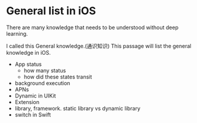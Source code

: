 # General list in iOS


There are many knowledge that needs to be understood without deep learning.

I called this General knowledge.(通识知识) This passage will list the general knowledge in iOS.

- App status
	- how many status
	- how did these states transit 
- background execution
- APNs
- Dynamic in UIKit
- Extension
- library, framework. static library vs dynamic library
- switch in Swift